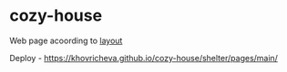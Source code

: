 # cozy-house
Web page acoording to [layout](https://www.figma.com/file/ucV8lJQcK492A1jhswJcrn/shelter-(Copy))

Deploy - https://khovricheva.github.io/cozy-house/shelter/pages/main/
